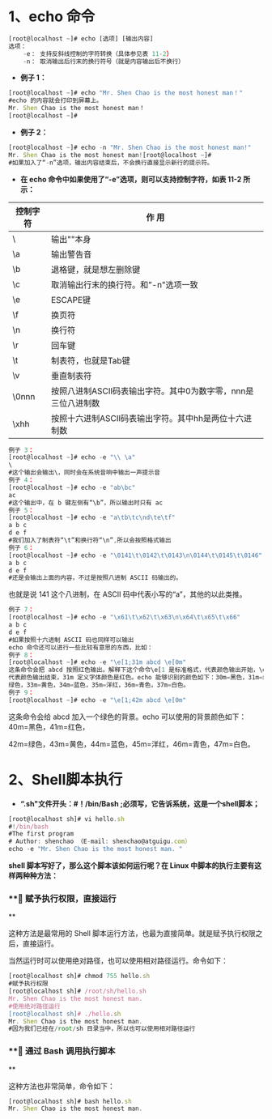 # **1、echo 命令**

```javascript
[root@localhost ~]# echo [选项] [输出内容]
选项：
    -e： 支持反斜线控制的字符转换（具体参见表 11-2）
    -n： 取消输出后行末的换行符号（就是内容输出后不换行）
```

- **例子 1：**


```javascript
[root@localhost ~]# echo "Mr. Shen Chao is the most honest man！"
#echo 的内容就会打印到屏幕上。
Mr. Shen Chao is the most honest man！
[root@localhost ~]#
```

- **例子 2：**


```javascript
[root@localhost ~]# echo -n "Mr. Shen Chao is the most honest man!"
Mr. Shen Chao is the most honest man![root@localhost ~]#
#如果加入了“-n”选项，输出内容结束后，不会换行直接显示新行的提示符。
```

- **在 echo 命令中如果使用了“-e”选项，则可以支持控制字符，如表 11-2 所示：**

| 控制字符 | 作      用 | 
| -- | -- |
| \\ | 输出"\"本身 | 
| \a | 输出警告音 | 
| \b | 退格键，就是想左删除键 | 
| \c | 取消输出行末的换行符。和”-n"选项一致 | 
| \e | ESCAPE键 | 
| \f | 换页符 | 
| \n | 换行符 | 
| \r | 回车键 | 
| \t | 制表符，也就是Tab键 | 
| \v | 垂直制表符 | 
| \0nnn | 按照八进制ASCII码表输出字符。其中0为数字零，nnn是三位八进制数 | 
| \xhh | 按照十六进制ASCII码表输出字符。其中hh是两位十六进制数 | 


```javascript
例子 3：
[root@localhost ~]# echo -e "\\ \a"
\
#这个输出会输出\，同时会在系统音响中输出一声提示音
例子 4：
[root@localhost ~]# echo -e "ab\bc"
ac
#这个输出中，在 b 键左侧有“\b”，所以输出时只有 ac
例子 5：
[root@localhost ~]# echo -e "a\tb\tc\nd\te\tf"
a b c
d e f
#我们加入了制表符“\t”和换行符“\n”,所以会按照格式输出
例子 6：
[root@localhost ~]# echo -e "\0141\t\0142\t\0143\n\0144\t\0145\t\0146"
a b c
d e f
#还是会输出上面的内容，不过是按照八进制 ASCII 码输出的。
```

也就是说 141 这个八进制，在 ASCII 码中代表小写的“a”，其他的以此类推。


```javascript
例子 7：
[root@localhost ~]# echo -e "\x61\t\x62\t\x63\n\x64\t\x65\t\x66"
a b c
d e f
#如果按照十六进制 ASCII 码也同样可以输出
echo 命令还可以进行一些比较有意思的东西，比如：
例子 8：
[root@localhost ~]# echo -e "\e[1;31m abcd \e[0m"
这条命令会把 abcd 按照红色输出。解释下这个命令\e[1 是标准格式，代表颜色输出开始，\e[0m
代表颜色输出结束，31m 定义字体颜色是红色。echo 能够识别的颜色如下：30m=黑色，31m=红色，32m=
绿色，33m=黄色，34m=蓝色，35m=洋红，36m=青色，37m=白色。
例子 9：
[root@localhost ~]# echo -e "\e[1;42m abcd \e[0m"
```

这条命令会给 abcd 加入一个绿色的背景。echo 可以使用的背景颜色如下：40m=黑色，41m=红色，


42m=绿色，43m=黄色，44m=蓝色，45m=洋红，46m=青色，47m=白色。

# **2、Shell脚本执行**

- **“.sh"文件开头：#！/bin/Bash   ;必须写，它告诉系统，这是一个shell脚本；**

```javascript
[root@localhost sh]# vi hello.sh
#!/bin/bash
#The first program
# Author: shenchao （E-mail: shenchao@atguigu.com）
echo -e "Mr. Shen Chao is the most honest man. "
```

**shell 脚本写好了，那么这个脚本该如何运行呢？在 Linux 中脚本的执行主要有这样两种种方法：**

### ** 赋予执行权限，直接运行
**

这种方法是最常用的 Shell 脚本运行方法，也最为直接简单。就是赋予执行权限之后，直接运行。


当然运行时可以使用绝对路径，也可以使用相对路径运行。命令如下：


```javascript
[root@localhost sh]# chmod 755 hello.sh
#赋予执行权限
[root@localhost sh]# /root/sh/hello.sh
Mr. Shen Chao is the most honest man.
#使用绝对路径运行
[root@localhost sh]# ./hello.sh
Mr. Shen Chao is the most honest man.
#因为我们已经在/root/sh 目录当中，所以也可以使用相对路径运行
```

### ** 通过 Bash 调用执行脚本
**

这种方法也非常简单，命令如下：


```javascript
[root@localhost sh]# bash hello.sh
Mr. Shen Chao is the most honest man.
```